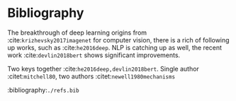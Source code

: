 # Bibliography

The breakthrough of deep learning origins from :cite:`krizhevsky2017imagenet` for computer vision, there is a rich of following up works, such as :cite:`he2016deep`. NLP is catching up as well, the recent work :cite:`devlin2018bert` shows significant improvements.

Two keys together :cite:`he2016deep,devlin2018bert`. Single author
:citet:`mitchell80`, two authors :citet:`newell1980mechanisms`

:bibliography:`./refs.bib`
